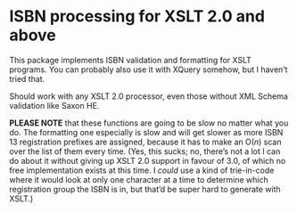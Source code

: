 # ISBN processing for XSLT 2.0 and above

This package implements ISBN validation and formatting for XSLT programs. You can probably also use it with XQuery somehow, but I haven’t tried that.

Should work with any XSLT 2.0 processor, even those without XML Schema validation like Saxon HE.

**PLEASE NOTE** that these functions are going to be slow no matter what you do. The formatting one especially is slow and will get slower as more ISBN 13 registration prefixes are assigned, because it has to make an O(*n*) scan over the list of them every time. (Yes, this sucks; no, there’s not a lot I can do about it without giving up XSLT 2.0 support in favour of 3.0, of which no free implementation exists at this time. I *could* use a kind of trie-in-code where it would look at only one character at a time to determine which registration group the ISBN is in, but that’d be super hard to generate with XSLT.)
